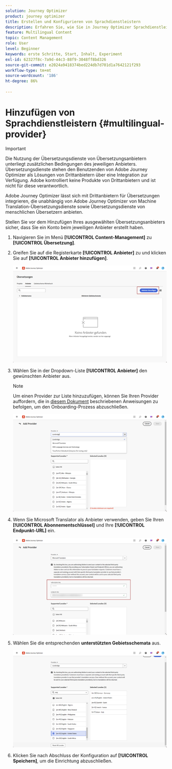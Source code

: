 ```yaml
---
solution: Journey Optimizer
product: journey optimizer
title: Erstellen und Konfigurieren von Sprachdienstleistern
description: Erfahren Sie, wie Sie in Journey Optimizer Sprachdienstleister erstellen und konfigurieren
feature: Multilingual Content
topic: Content Management
role: User
level: Beginner
keywords: erste Schritte, Start, Inhalt, Experiment
exl-id: 62327f8c-7a9d-44c3-88f9-3048ff8bd326
source-git-commit: e2024a9418374bed224db7d701d1a7642121f293
workflow-type: tm+mt
source-wordcount: '186'
ht-degree: 86%

---
```


# Hinzufügen von Sprachdienstleistern {#multilingual-provider}

>[!IMPORTANT]
>
> Die Nutzung der Übersetzungsdienste von Übersetzungsanbietern unterliegt zusätzlichen Bedingungen des jeweiligen Anbieters. Übersetzungsdienste stehen den Benutzenden von Adobe Journey Optimizer als Lösungen von Drittanbietern über eine Integration zur Verfügung. Adobe kontrolliert keine Produkte von Drittanbietern und ist nicht für diese verantwortlich.

Adobe Journey Optimizer lässt sich mit Drittanbietern für Übersetzungen integrieren, die unabhängig von Adobe Journey Optimizer von Machine Translation-Übersetzungsdienste sowie Übersetzungsdienste von menschlichen Übersetzern anbieten.

Stellen Sie vor dem Hinzufügen Ihres ausgewählten Übersetzungsanbieters sicher, dass Sie ein Konto beim jeweiligen Anbieter erstellt haben.

1. Navigieren Sie im Menü **[!UICONTROL Content-Management]** zu **[!UICONTROL Übersetzung]**.

1. Greifen Sie auf die Registerkarte **[!UICONTROL Anbieter]** zu und klicken Sie auf **[!UICONTROL Anbieter hinzufügen]**.

   ![](assets/provider_1.png)

1. Wählen Sie in der Dropdown-Liste **[!UICONTROL Anbieter]** den gewünschten Anbieter aus.

   >[!NOTE]
   >
   >Um einen Provider zur Liste hinzuzufügen, können Sie Ihren Provider auffordern, die in [diesem Dokument](https://developer.adobe.com/gcs/partner/) beschriebenen Anweisungen zu befolgen, um den Onboarding-Prozess abzuschließen.

   ![](assets/provider_2.png)

1. Wenn Sie Microsoft Translator als Anbieter verwenden, geben Sie Ihren **[!UICONTROL Abonnementschlüssel]** und Ihre **[!UICONTROL Endpunkt-URL]** ein.

   ![](assets/provider_3.png)

1. Wählen Sie die entsprechenden **unterstützten Gebietsschemata** aus.

   ![](assets/provider_4.png)

1. Klicken Sie nach Abschluss der Konfiguration auf **[!UICONTROL Speichern]**, um die Einrichtung abzuschließen.
